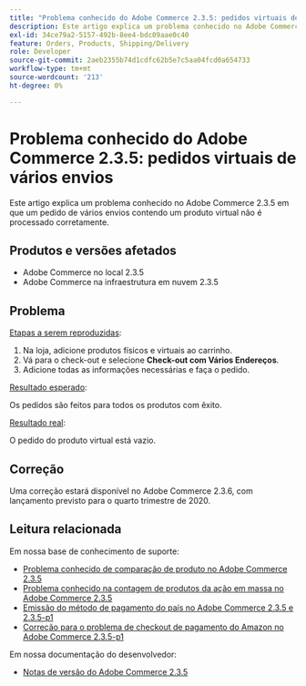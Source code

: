 ```yaml
---
title: "Problema conhecido do Adobe Commerce 2.3.5: pedidos virtuais de várias entregas"
description: Este artigo explica um problema conhecido no Adobe Commerce 2.3.5 em que um pedido de vários envios contendo um produto virtual não é processado corretamente.
exl-id: 34ce79a2-5157-492b-8ee4-bdc09aae0c40
feature: Orders, Products, Shipping/Delivery
role: Developer
source-git-commit: 2aeb2355b74d1cdfc62b5e7c5aa04fcd0a654733
workflow-type: tm+mt
source-wordcount: '213'
ht-degree: 0%

---
```


# Problema conhecido do Adobe Commerce 2.3.5: pedidos virtuais de vários envios

Este artigo explica um problema conhecido no Adobe Commerce 2.3.5 em que um pedido de vários envios contendo um produto virtual não é processado corretamente.

## Produtos e versões afetados

* Adobe Commerce no local 2.3.5
* Adobe Commerce na infraestrutura em nuvem 2.3.5

## Problema

<u>Etapas a serem reproduzidas</u>:

1. Na loja, adicione produtos físicos e virtuais ao carrinho.
1. Vá para o check-out e selecione **Check-out com Vários Endereços**.
1. Adicione todas as informações necessárias e faça o pedido.

<u>Resultado esperado</u>:

Os pedidos são feitos para todos os produtos com êxito.

<u>Resultado real</u>:

O pedido do produto virtual está vazio.

## Correção

Uma correção estará disponível no Adobe Commerce 2.3.6, com lançamento previsto para o quarto trimestre de 2020.

## Leitura relacionada

Em nossa base de conhecimento de suporte:

* [Problema conhecido de comparação de produto no Adobe Commerce 2.3.5](/help/troubleshooting/storefront/product-comparison-known-issue-in-magento-2-3-5.md)
* [Problema conhecido na contagem de produtos da ação em massa no Adobe Commerce 2.3.5](/help/troubleshooting/miscellaneous/bulk-action-product-count-known-issue-in-magento-2-3-5.md)
* [Emissão do método de pagamento do país no Adobe Commerce 2.3.5 e 2.3.5-p1](/help/troubleshooting/known-issues-patches-attached/magento-2-3-5-2-3-5-p1-patch-country-payment-issue.md)
* [Correção para o problema de checkout de pagamento do Amazon no Adobe Commerce 2.3.5-p1](/help/troubleshooting/payments/patch-for-amazon-pay-checkout-issue-in-magento-2-3-5-p1.md)

Em nossa documentação do desenvolvedor:

* [Notas de versão do Adobe Commerce 2.3.5](https://commerce-docs.github.io/devdocs-archive/2.3/guides/v2.3/release-notes/release-notes-2-3-5-commerce.html#known-issues)
